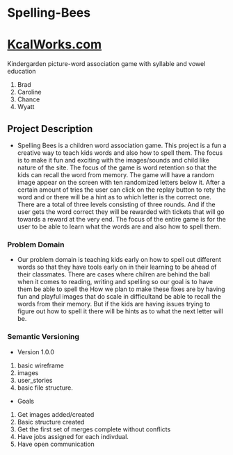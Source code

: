 # Spelling-Bees

# [KcalWorks.com](http://kcalworks.com/)

Kindergarden picture-word association game with syllable and vowel education
1. Brad
2. Caroline
3. Chance
4. Wyatt

## Project Description
* Spelling Bees is a children word association game. This project is a fun a creative way to teach kids words and also how to spell them. The focus is to make it fun and exciting with the images/sounds and child like nature of the site. The focus of the game is word retention so that the kids can recall the word from memory. The game will have a random image appear on the screen with ten randomized letters below it. After a certain amount of tries the user can click on the replay button to rety the word and or there will be a hint as to which letter is the correct one. There are a total of three levels consisting of three rounds. And if the user gets the word correct they will be rewarded with tickets that will go towards a reward at the very end. The focus of the entire game is for the user to be able to learn what the words are and also how to spell them.

### Problem Domain
* Our problem domain is teaching kids early on how to spell out different words so that they have tools early on in their learning to be ahead of their classmates. There are cases where chilren are behind the ball when it comes to reading, writing and spelling so our goal is to have them be able to spell the  How we plan to make these fixes are by having fun and playful images that do scale in difficultand be able to recall the words from their memory. But if the kids are having issues trying to figure out how to spell it there will be hints as to what the next letter will be. 

### Semantic Versioning
- Version 1.0.0
1. basic wireframe
2. images
3. user_stories
4. basic file structure.

- Goals
1. Get images added/created
2. Basic structure created
3. Get the first set of merges complete without conflicts
4. Have jobs assigned for each indivdual.
5. Have open communication

